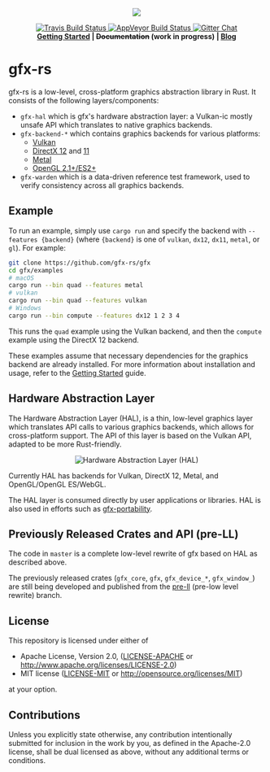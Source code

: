 <p align="center">
  <img src="info/logo.png">
</p>
<p align="center">
  <a href="https://travis-ci.org/gfx-rs/gfx">
      <img src="https://img.shields.io/travis/gfx-rs/gfx/master.svg?style=flat-square" alt="Travis Build Status">
  </a>
  <a href="https://ci.appveyor.com/project/kvark/gfx">
      <img src="https://ci.appveyor.com/api/projects/status/ryn5ee3aumpmbw5l?svg=true" alt="AppVeyor Build Status">
  </a>
  <!--a href="https://crates.io/crates/gfx-hal">
      <img src="http://img.shields.io/crates/v/gfx-hal.svg?label=gfx-hal" alt = "gfx-hal on crates.io">
  </a-->
  <a href="https://gitter.im/gfx-rs/gfx">
    <img src="https://img.shields.io/badge/gitter-join%20chat-green.svg?style=flat-square" alt="Gitter Chat">
  </a>
  <br>
  <strong><a href="info/getting_started.md">Getting Started</a> | <s><!--<a href="http://docs.rs/gfx-hal">-->Documentation<!--</a>--></s> (work in progress) | <a href="http://gfx-rs.github.io/">Blog</a> </strong>
</p>

# gfx-rs

gfx-rs is a low-level, cross-platform graphics abstraction library in Rust. It consists of the following layers/components:

* `gfx-hal` which is gfx's hardware abstraction layer: a Vulkan-ic mostly unsafe API which translates to native graphics backends.
* `gfx-backend-*` which contains graphics backends for various platforms:
  * [Vulkan](src/backend/vulkan)
  * [DirectX 12](src/backend/dx12) and [11](src/backend/dx11)
  * [Metal](src/backend/metal)
  * [OpenGL 2.1+/ES2+](src/backend/gl)
* `gfx-warden` which is a data-driven reference test framework, used to verify consistency across all graphics backends.

## Example

To run an example, simply use `cargo run` and specify the backend with `--features {backend}` (where `{backend}` is one of `vulkan`, `dx12`, `dx11`, `metal`, or `gl`). For example:

```bash
git clone https://github.com/gfx-rs/gfx
cd gfx/examples
# macOS
cargo run --bin quad --features metal
# vulkan
cargo run --bin quad --features vulkan
# Windows
cargo run --bin compute --features dx12 1 2 3 4
```

This runs the `quad` example using the Vulkan backend, and then the `compute` example using the DirectX 12 backend.

These examples assume that necessary dependencies for the graphics backend are already installed. For more information about installation and usage, refer to the [Getting Started](info/getting_started.md) guide.

## Hardware Abstraction Layer

The Hardware Abstraction Layer (HAL), is a thin, low-level graphics layer which translates API calls to various graphics backends, which allows for cross-platform support. The API of this layer is based on the Vulkan API, adapted to be more Rust-friendly.

<p align="center"><img src="info/hal.svg" alt="Hardware Abstraction Layer (HAL)" /></p>

Currently HAL has backends for Vulkan, DirectX 12, Metal, and OpenGL/OpenGL ES/WebGL.

The HAL layer is consumed directly by user applications or libraries. HAL is also used in efforts such as [gfx-portability](https://github.com/gfx-rs/portability).

## Previously Released Crates and API (pre-LL)

The code in `master` is a complete low-level rewrite of gfx based on HAL as described above.

The previously released crates (`gfx_core`, `gfx`, `gfx_device_*`, `gfx_window_`) are still being developed and published from the [pre-ll](https://github.com/gfx-rs/gfx/tree/pre-ll) (pre-low level rewrite) branch.

## License

[license]: #license

This repository is licensed under either of

* Apache License, Version 2.0, ([LICENSE-APACHE](LICENSE-APACHE) or http://www.apache.org/licenses/LICENSE-2.0)
* MIT license ([LICENSE-MIT](LICENSE-MIT) or http://opensource.org/licenses/MIT)

at your option.

## Contributions

Unless you explicitly state otherwise, any contribution intentionally submitted for inclusion in the work by you, as defined in the Apache-2.0 license, shall be dual licensed as above, without any additional terms or conditions.
